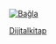 [![Bağla](https://www.herokucdn.com/deploy/button.svg)](https://heroku.com/deploy?template=https://github.com/awasdz0041/newbotf)

[Dijitalkitap](https://telegram.dog/dijitalkitap)

